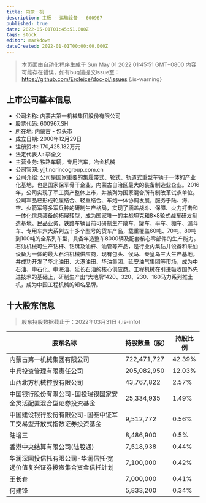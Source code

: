 ```yaml
---
title: 内蒙一机
description: 主板 - 运输设备 - 600967
published: true
date: 2022-05-01T01:45:51.000Z
tags: stock
editor: markdown
dateCreated: 2022-01-01T00:00:00.000Z
---
```


> 本页面由自动化程序生成于 Sun May 01 2022 01:45:51 GMT+0800
> 内容可能存在错误，如有bug请提交issue至：https://github.com/Eroleice/doc-pi/issues
{.is-warning}

## 上市公司基本信息
- 公司名称: 内蒙古第一机械集团股份有限公司
- 股票代码: 600967.SH
- 所在地: 内蒙古 - 包头市
- 成立日期: 2000年12月29日
- 注册资本: 170,425.182万元
- 法定代表人: 李全文
- 主营业务: 铁路车辆，专用汽车，冶金机械
- 公司官网: yjjt.norincogroup.com.cn
- 公司介绍: 公司是国家重要的集履带式、轮式、轨道式重型车辆于一体的产业化基地，也是国家保军骨干企业，内蒙古自治区最大的装备制造业企业。2016年，公司实现了军工资产整体上市，并被列为国家混合所有制改革试点单位。公司军品已形成轮履结合、轻重结合、车炮一体协调发展，服务于陆、海、空、火箭军等多军兵种的研制生产格局，实现了涵盖战斗、保障、火力打击和一体化信息装备的拓展转型，成为国家唯一的主战坦克和8×8轮式战车研发制造基地。民品业务，铁路车辆目前可研制生产敞车、罐车、平车、棚车、漏斗车、专用车六大系列五十多个型号的货车产品，载重覆盖60吨、70吨、80吨到100吨的全系列车型，具备年造整车8000辆及配套核心零部件的生产能力。石油机械可生产钻杆、钻铤及油杆、油管等产品，是行业内集钻井设备和采油设备为一体的最大石油机械供应商，现有包头、侯马、秦皇岛三大生产基地。并成功开发了华北油田、大港油田、华油集团、延安油气集团等市场，成为中石油、中石化、中海油、延长石油的核心供应商。工程机械在引进吸收国外先进技术的基础上，研制生产出“大地牌”420、320、230、160马力系列推土机，成为中国工程机械的知名品牌。


## 十大股东信息
> 股东持股数据截止于：2022年03月31日
{.is-info}

| 股东名称 | 持股数量（股） | 持股比例 |
| --- | --- | --- |
| 内蒙古第一机械集团有限公司 | 722,471,727 | 42.39% |
| 中兵投资管理有限责任公司 | 205,082,950 | 12.03% |
| 山西北方机械控股有限公司 | 43,767,822 | 2.57% |
| 中国银行股份有限公司-国投瑞银国家安全灵活配置混合型证券投资基金 | 25,334,935 | 1.49% |
| 中国建设银行股份有限公司-国泰中证军工交易型开放式指数证券投资基金 | 9,512,772 | 0.56% |
| 陆增三 | 8,486,900 | 0.5% |
| 香港中央结算有限公司(陆股通) | 7,518,938 | 0.44% |
| 华润深国投信托有限公司-华润信托·宽远价值复兴证券投资集合资金信托计划 | 7,100,000 | 0.42% |
| 王长春 | 7,000,000 | 0.41% |
| 何建锋 | 5,833,200 | 0.34% |





